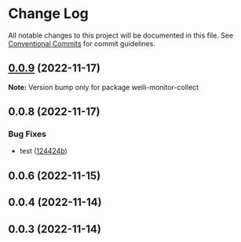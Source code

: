 # Change Log

All notable changes to this project will be documented in this file.
See [Conventional Commits](https://conventionalcommits.org) for commit guidelines.

## [0.0.9](https://gitee.com/yeweili/resource-code-collection/compare/weili-monitor-collect@0.0.8...weili-monitor-collect@0.0.9) (2022-11-17)

**Note:** Version bump only for package weili-monitor-collect





## 0.0.8 (2022-11-17)


### Bug Fixes

* test ([124424b](https://gitee.com/yeweili/resource-code-collection/commits/124424b79c4981a711d42aad74a380ddd5d77943))



## 0.0.6 (2022-11-15)



## 0.0.4 (2022-11-14)



## 0.0.3 (2022-11-14)
